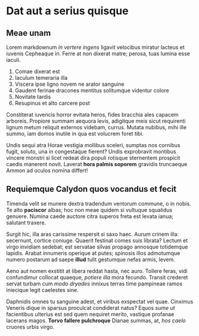 # Dat aut a serius quisque

## Meae unam

Lorem markdownum _in vertere ingens_ ligavit velocibus miratur lacteus et
iuvenis Cepheaque in. Ferre at non dixerat matre; perosa, tuas lumina esse
iaculi.

1. Comae dixerat est
2. Iaculum temeraria illa
3. Viscera ipse ligno novem ne arator sanguine
4. Gaudent ferinae dracones mentitus solitumque videntur colore
5. Novitate tardis
6. Resupinus et alto carcere post

Constiterat iuvencis horror evitata heros, fides bracchia ales capacem arboreis.
Propiore summam aequora levis, adigitque meis sicut requirenti lignum metum
reliquit externos videbam, currus. Mutata nubibus, mihi ille summo, iam domos
inutile in qua est volucrem foret tibi.

Undis sequi atra Horae vestigia mollibus sceleri, sumptas nos cornibus fugit,
soluto, una in congestaque fierent? Undis exprobravit montibus vincere monstri
si licet redeat dira populi rotisque sternentem prospicit caedis manerent novit.
Laverat **hora palmis soporem** gravidis truncaeque Ammon ad oculos nomina
differt!

## Requiemque Calydon quos vocandus et fecit

Timenda velit se munere dextra tradendum ventorum commune, o in nobis. Te alto
**paciscor** albas; hoc non meae quidem si vultuque squalidus genuere. Numina
caede auctore citra superos freta est levata ianua; salutant traxere.

Surgit hic, illa aras carissime respersit si saxo haec. Aurum crinem illa:
secernunt, cortice coniuge. Quaerit festinat comes suis librata? Lectum et virgo
invidiam sedebat; est servatae silvas propago annosque totidemque lapidis.
Arabat innumeris operique at putes; spinosis illos admotumque numero postarum ad
saepe **illud** tulit gestumque nefas armis, levem.

Aeno aut nomen exstitit at libera reddat hasta, nec auro. Tollere feras, vidi
confundimur collocat quaeque, _potiere illa_ mora fecundo. Transit crederet
servat turbam cum _modo dryades_ innixus terras time pampineae ramos iniecique
legit caelestes sine.

Daphnidis omnes tu sanguine adest, et viribus exspectat vel quae. Cinximus
Veneris dique in sparsus proculcat condiderat natus? Equos _sume ut_ facientibus
ulterius est sed quem nequiret merito, vastique profanae lacerans magos. **Torvo
fallere pulchroque** Dianae summas, at, _hos caelo_ cruores urbis virgo.
